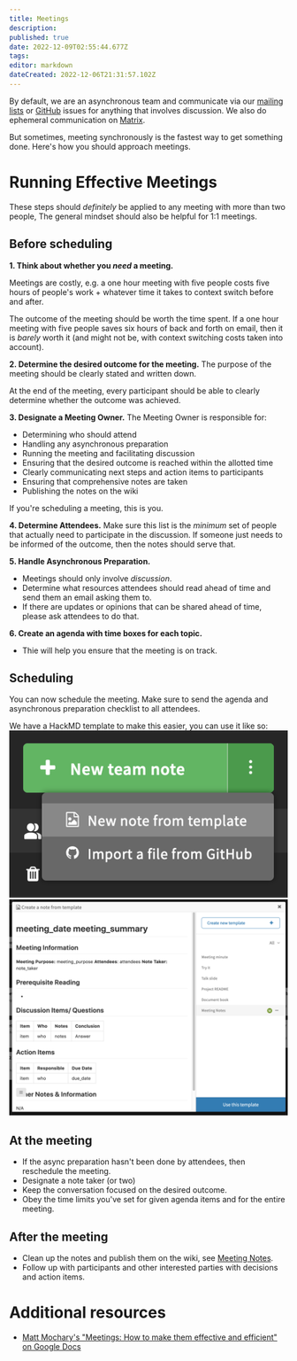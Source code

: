 ```yaml
---
title: Meetings
description: 
published: true
date: 2022-12-09T02:55:44.677Z
tags: 
editor: markdown
dateCreated: 2022-12-06T21:31:57.102Z
---
```


By default, we are an asynchronous team and communicate via our [mailing lists](/en/community/mailing-lists) or [GitHub](/en/community/github) issues for anything that involves discussion. We also do ephemeral communication on [Matrix](/en/community/matrix).

But sometimes, meeting synchronously is the fastest way to get something done. Here's how you should approach meetings.

# Running Effective Meetings
These steps should _definitely_ be applied to any meeting with more than two people, The general mindset should also be helpful for 1:1 meetings.

## Before scheduling
**1. Think about whether you _need_ a meeting.** 

Meetings are costly, e.g. a one hour meeting with five people costs five hours of people's work + whatever time it takes to context switch before and after.

The outcome of the meeting should be worth the time spent. If a one hour meeting with five people saves six hours of back and forth on email, then it is _barely_ worth it (and might not be, with context switching costs taken into account).

**2. Determine the desired outcome for the meeting.**
The purpose of the meeting should be clearly stated and written down.

At the end of the meeting, every participant should be able to clearly determine whether the outcome was achieved.

**3. Designate a Meeting Owner.**
The Meeting Owner is responsible for:
- Determining who should attend
- Handling any asynchronous preparation
- Running the meeting and facilitating discussion
- Ensuring that the desired outcome is reached within the allotted time
- Clearly communicating next steps and action items to participants
- Ensuring that comprehensive notes are taken
- Publishing the notes on the wiki

If you're scheduling a meeting, this is you.

**4. Determine Attendees.**
Make sure this list is the _minimum_ set of people that actually need to participate in the discussion. If someone just needs to be informed of the outcome, then the notes should serve that.

**5. Handle Asynchronous Preparation.**
- Meetings should only involve _discussion_.
- Determine what resources attendees should read ahead of time and send them an email asking them to.
- If there are updates or opinions that can be shared ahead of time, please ask attendees to do that.

**6. Create an agenda with time boxes for each topic.**
- Thie will help you ensure that the meeting is on track.

## Scheduling
You can now schedule the meeting. Make sure to send the agenda and asynchronous preparation checklist to all attendees.

We have a HackMD template to make this easier, you can use it like so:
![screen_shot_2022-12-08_at_9.53.42_pm.png](/screen_shot_2022-12-08_at_9.53.42_pm.png)
![screen_shot_2022-12-08_at_9.53.57_pm.png](/screen_shot_2022-12-08_at_9.53.57_pm.png)

## At the meeting
- If the async preparation hasn't been done by attendees, then reschedule the meeting.
- Designate a note taker (or two)
- Keep the conversation focused on the desired outcome.
- Obey the time limits you've set for given agenda items and for the entire meeting.

## After the meeting
- Clean up the notes and publish them on the wiki, see [Meeting Notes](/en/meeting-notes).
- Follow up with participants and other interested parties with decisions and action items.

# Additional resources
- [Matt Mochary's "Meetings:  How to make them effective and efficient" on Google Docs](https://docs.google.com/document/d/1m4tP-ZtTg2OkHgu8dih4qzNSXtp9zrwS5o_Blrs6_Sk/)
